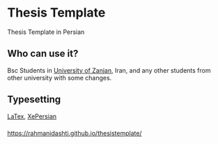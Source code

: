 # Thesis Template
Thesis Template in Persian

## Who can use it?
Bsc Students in [University of Zanjan](https://www.znu.ac.ir), Iran, and any other students from other university with some changes.

## Typesetting
[LaTex](https://www.latex-project.org/), [XePersian](https://www.ctan.org/pkg/xepersian?lang=en)

###
https://rahmanidashti.github.io/thesistemplate/
